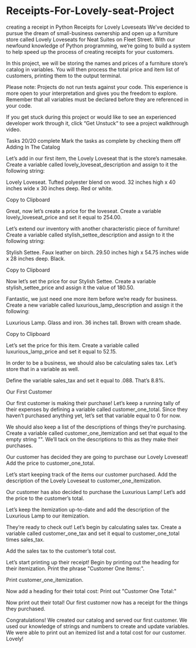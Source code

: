 # Receipts-For-Lovely-seat-Project
creating a receipt in Python
Receipts for Lovely Loveseats
We’ve decided to pursue the dream of small-business ownership and open up a furniture store called Lovely Loveseats for Neat Suites on Fleet Street. With our newfound knowledge of Python programming, we’re going to build a system to help speed up the process of creating receipts for your customers.

In this project, we will be storing the names and prices of a furniture store’s catalog in variables. You will then process the total price and item list of customers, printing them to the output terminal.

Please note: Projects do not run tests against your code. This experience is more open to your interpretation and gives you the freedom to explore. Remember that all variables must be declared before they are referenced in your code.

If you get stuck during this project or would like to see an experienced developer work through it, click “Get Unstuck“ to see a project walkthrough video.

Tasks
20/20 complete
Mark the tasks as complete by checking them off
Adding In The Catalog

Let’s add in our first item, the Lovely Loveseat that is the store’s namesake. Create a variable called lovely_loveseat_description and assign to it the following string:

Lovely Loveseat. Tufted polyester blend on wood. 32 inches high x 40 inches wide x 30 inches deep. Red or white.

Copy to Clipboard


Great, now let’s create a price for the loveseat. Create a variable lovely_loveseat_price and set it equal to 254.00.


Let’s extend our inventory with another characteristic piece of furniture! Create a variable called stylish_settee_description and assign to it the following string:

Stylish Settee. Faux leather on birch. 29.50 inches high x 54.75 inches wide x 28 inches deep. Black.

Copy to Clipboard


Now let’s set the price for our Stylish Settee. Create a variable stylish_settee_price and assign it the value of 180.50.


Fantastic, we just need one more item before we’re ready for business. Create a new variable called luxurious_lamp_description and assign it the following:

Luxurious Lamp. Glass and iron. 36 inches tall. Brown with cream shade.

Copy to Clipboard


Let’s set the price for this item. Create a variable called luxurious_lamp_price and set it equal to 52.15.


In order to be a business, we should also be calculating sales tax. Let’s store that in a variable as well.

Define the variable sales_tax and set it equal to .088. That’s 8.8%.

Our First Customer

Our first customer is making their purchase! Let’s keep a running tally of their expenses by defining a variable called customer_one_total. Since they haven’t purchased anything yet, let’s set that variable equal to 0 for now.


We should also keep a list of the descriptions of things they’re purchasing. Create a variable called customer_one_itemization and set that equal to the empty string "". We’ll tack on the descriptions to this as they make their purchases.


Our customer has decided they are going to purchase our Lovely Loveseat! Add the price to customer_one_total.


Let’s start keeping track of the items our customer purchased. Add the description of the Lovely Loveseat to customer_one_itemization.


Our customer has also decided to purchase the Luxurious Lamp! Let’s add the price to the customer’s total.


Let’s keep the itemization up-to-date and add the description of the Luxurious Lamp to our itemization.


They’re ready to check out! Let’s begin by calculating sales tax. Create a variable called customer_one_tax and set it equal to customer_one_total times sales_tax.


Add the sales tax to the customer’s total cost.


Let’s start printing up their receipt! Begin by printing out the heading for their itemization. Print the phrase "Customer One Items:".


Print customer_one_itemization.


Now add a heading for their total cost: Print out "Customer One Total:"


Now print out their total! Our first customer now has a receipt for the things they purchased.


Congratulations! We created our catalog and served our first customer. We used our knowledge of strings and numbers to create and update variables. We were able to print out an itemized list and a total cost for our customer. Lovely!
